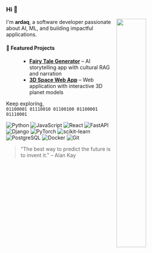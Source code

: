 ### Hi 👋

<img align="right" src="https://github-readme-stats.vercel.app/api/top-langs/?username=Default-bit&layout=compact&theme=default" width="40%">

I'm **ardaq**, a software developer passionate about AI, ML, and building impactful applications.

#### 🚀 Featured Projects
<div style="margin-left: 40px">

- [**Fairy Tale Generator**](https://github.com/Default-bit/dreamy) – AI storytelling app with cultural RAG and narration  
- [**3D Space Web App**](https://github.com/Default-bit/space-app) – Web application with interactive 3D planet models  

</div>

Keep exploring,  
`01100001 01110010 01100100 01100001 01110001`

![Python](https://img.shields.io/badge/Python-3776AB?logo=python&logoColor=white) ![JavaScript](https://img.shields.io/badge/JavaScript-F7DF1E?logo=javascript&logoColor=black) ![React](https://img.shields.io/badge/React-61DAFB?logo=react&logoColor=black) ![FastAPI](https://img.shields.io/badge/FastAPI-009688?logo=fastapi&logoColor=white) ![Django](https://img.shields.io/badge/Django-092E20?logo=django&logoColor=white) ![PyTorch](https://img.shields.io/badge/PyTorch-EE4C2C?logo=pytorch&logoColor=white) ![scikit-learn](https://img.shields.io/badge/scikit--learn-F7931E?logo=scikitlearn&logoColor=white) ![PostgreSQL](https://img.shields.io/badge/PostgreSQL-336791?logo=postgresql&logoColor=white) ![Docker](https://img.shields.io/badge/Docker-2496ED?logo=docker&logoColor=white) ![Git](https://img.shields.io/badge/Git-F05032?logo=git&logoColor=white)

> "The best way to predict the future is to invent it." – Alan Kay  
